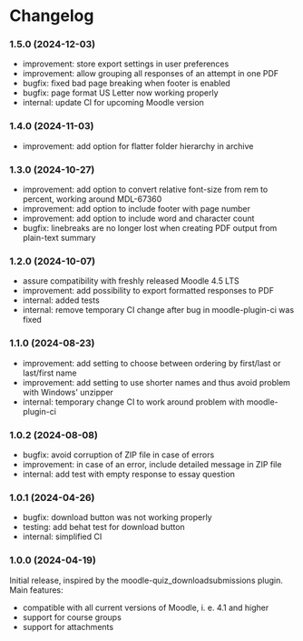 # Changelog

### 1.5.0 (2024-12-03)

- improvement: store export settings in user preferences
- improvement: allow grouping all responses of an attempt in one PDF
- bugfix: fixed bad page breaking when footer is enabled
- bugfix: page format US Letter now working properly
- internal: update CI for upcoming Moodle version


### 1.4.0 (2024-11-03)

- improvement: add option for flatter folder hierarchy in archive

### 1.3.0 (2024-10-27)

- improvement: add option to convert relative font-size from rem to percent, working around MDL-67360
- improvement: add option to include footer with page number
- improvement: add option to include word and character count
- bugfix: linebreaks are no longer lost when creating PDF output from plain-text summary

### 1.2.0 (2024-10-07)

- assure compatibility with freshly released Moodle 4.5 LTS
- improvement: add possibility to export formatted responses to PDF
- internal: added tests
- internal: remove temporary CI change after bug in moodle-plugin-ci was fixed

### 1.1.0 (2024-08-23)

- improvement: add setting to choose between ordering by first/last or last/first name
- improvement: add setting to use shorter names and thus avoid problem with Windows' unzipper
- internal: temporary change CI to work around problem with moodle-plugin-ci

### 1.0.2 (2024-08-08)

- bugfix: avoid corruption of ZIP file in case of errors
- improvement: in case of an error, include detailed message in ZIP file
- internal: add test with empty response to essay question

### 1.0.1 (2024-04-26)

- bugfix: download button was not working properly
- testing: add behat test for download button
- internal: simplified CI

### 1.0.0 (2024-04-19)

Initial release, inspired by the moodle-quiz_downloadsubmissions plugin. Main features:

- compatible with all current versions of Moodle, i. e. 4.1 and higher
- support for course groups
- support for attachments
